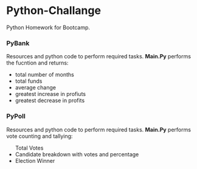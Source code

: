 # Python-Challange

Python Homework for Bootcamp.

<h3>PyBank</h3>
Resources and python code to perform required tasks.
<b>Main.Py</b> performs the fucntion and returns:

<ul><li>total number of months</li>
<li>total funds</li>
<li>average change</li>
<li>greatest increase in profiuts</li>
  <li>greatest decrease in profits</li></ul>

<h3>PyPoll</h3>
Resources and python code to perform required tasks.
<b>Main.Py</b> performs vote counting and tallying:

<ul><il>Total Votes</li>
<li>Candidate breakdown with votes and percentage</li>
<li>Election Winner</li></ul>




